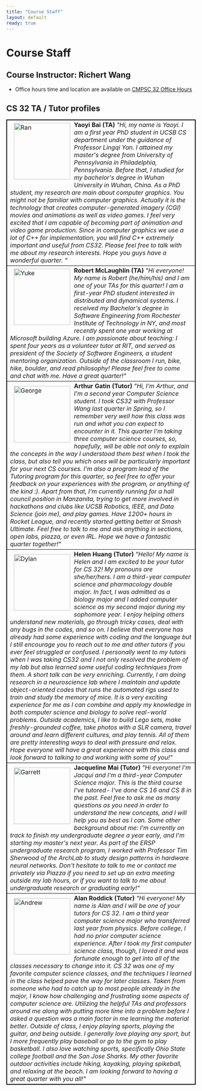 ```yaml
---
title: "Course Staff"
layout: default
ready: true
---
```


# Course Staff<a name="staff"></a>

## Course Instructor: Richert Wang
* Office hours time and location are available on [CMPSC 32 Office Hours](/f19/info/office_hours/)

## CS 32 TA / Tutor profiles

<style>
table, th, td {
  border: 1px solid black;
}
</style>
<table style="width:100%">
  <tr>
  <td>
  <img src="/f19/info/mentorPhotos/Yaoyi.jpg" alt="Ran" alt="Image" width="150px" style="float: left; margin: 5px 10px 10px 10px;">
  <b> Yaoyi Bai (TA) </b>
  <i> "Hi, my name is Yaoyi. I am a first year PhD student in UCSB CS department under the guidance of Professor Lingqi Yan. I attained my master's degree from University of Pennsylvania in Philadelphia, Pennsylvania. Before that, I studied for my bachelor's degree in Wuhan University in Wuhan, China. As a PhD student, my research are main about computer graphics. You might not be familiar with computer graphics. Actually it is the technology that creates computer-generated imagery (CGI) movies and animations as well as video games. I feel very excited that I am capable of becoming part of animation and video game production. Since in computer graphics we use a lot of C++ for implementation, you will find C++ extremely important and useful from CS32. Please feel free to talk with me about my research interests. Hope you guys have a wonderful quarter. " </i>
  </td>
  </tr>
  <tr>
  <td>
  <img src="/f19/info/mentorPhotos/Robert.jpg" alt="Yuke" alt="Image" width="150px" style="float: left; margin: 5px 10px 10px 10px;">
  <b> Robert McLaughlin (TA) </b>
  <i> "Hi everyone! My name is Robert (he/him/his) and I am one of your TAs for this quarter! I am a first-year PhD student interested in distributed and dynamical systems. I received my Bachelor's degree in Software Engineering from Rochester Institute of Technology in NY, and most recently spent one year working at Microsoft building Azure. I am passionate about teaching: I spent four years as a volunteer tutor at RIT, and served as president of the Society of Software Engineers, a student mentoring organization. Outside of the classroom I run, bike, hike, boulder, and read philosophy! Please feel free to come and chat with me. Have a great quarter!" </i>
  </td>
  </tr>
  <tr>
  <td>
    <img src="/f19/info/mentorPhotos/Arthur.jpg"  width="150px"  alt="George" style="float: left; margin: 10px 10px 10px 10px;">
    <b>Arthur Gatin (Tutor)</b>
    <i> "Hi, I'm Arthur, and I'm a second year Computer Science student. I took CS32 with Professor Wang last quarter in Spring, so I remember very well how this class was run and what you can expect to encounter in it. This quarter I'm taking three computer science courses, so, hopefully, will be able not only to explain the concepts in the way I understood them best when I took the class, but also tell you which ones will be particularly important for your next CS courses. I'm also a program lead of the Tutoring program for this quarter, so feel free to offer your feedback on your experiences with the program, or anything of the kind :). Apart from that, I'm currently running for a hall council position in Manzanita, trying to get more involved in hackathons and clubs like UCSB Robotics, IEEE, and Data Science (join me), and play games. Have 1200+ hours in Rocket League, and recently started getting better at Smash Ultimate. Feel free to talk to me and ask anything in sections, open labs, piazza, or even IRL. Hope we have a fantastic quarter together!" </i>
  </td>
  </tr>
  <tr>
  <td>
    <img src="/f19/info/mentorPhotos/Helen.jpg"  width="150px"  alt="Dylan" style="float: left; margin: 10px 10px 10px 10px;">
    <b>Helen Huang (Tutor) </b>
    <i> "Hello! My name is Helen and I am excited to be your tutor for CS 32! My pronouns are she/her/hers. I am a third-year computer science and pharmacology double major. In fact, I was admitted as a biology major and I added computer science as my second major during my sophomore year.
    I enjoy helping others understand new materials, go through tricky cases, deal with any bugs in the codes, and so on. I believe that everyone has already had some experience with coding and the language but I still encourage you to reach out to me and other tutors if you ever feel struggled or confused. I personally went to my tutors when I was taking CS32 and I not only resolved the problem of my lab but also learned some useful coding techniques from them. A short talk can be very enriching.
    Currently, I am doing research in a neuroscience lab where I maintain and update object-oriented codes that runs the automated rigs used to train and study the memory of mice. It is a very exciting experience for me as I can combine and apply my knowledge in both computer science and biology to solve real-world problems.
    Outside academics, I like to build Lego sets, make freshly-grounded coffee, take photos with a SLR camera, travel around and learn different cultures, and play tennis. All of them are pretty interesting ways to deal with pressure and relax. Hope everyone will have a great experience with this class and look forward to talking to and working with some of you!" </i>
  </td>
  </tr>
  <tr>
  <td>
  <img src="/f19/info/mentorPhotos/Jacqueline.jpg" alt="Garrett" width="150px" style="float: left; margin: 10px 10px 10px 10px;">
  <b> Jacqueline Mai (Tutor) </b>
  <i> "Hi everyone! I'm Jacqui and I'm a third-year Computer Science major. This is the third course I've tutored- I've done CS 16 and CS 8 in the past. Feel free to ask me as many questions as you need in order to understand the new concepts, and I will help you as best as I can. Some other background about me: I'm currently on track to finish my undergraduate degree a year early, and I'm starting my master's next year. As part of the ERSP undergraduate research program, I worked with Professor Tim Sherwood of the ArchLab to study design patterns in hardware neural networks. Don't hesitate to talk to me or contact me privately via Piazza if you need to set up an extra meeting outside my lab hours, or if you want to talk to me about undergraduate research or graduating early!" </i>
  </td>
  </tr>
  <tr>
  <td>
  <img src="/f19/info/mentorPhotos/Alan.jpg" alt="Andrew" width="150px" style="float: left; margin: 10px 10px 10px 10px;">
  <b> Alan Roddick (Tutor) </b>
  <i> "Hi everyone! My name is Alan and I will be one of your tutors for CS 32. I am a third year computer science major who transferred last year from physics. Before college, I had no prior computer science experience. After I took my first computer science class, though, I loved it and was fortunate enough to get into all of the classes necessary to change into it. CS 32 was one of my favorite computer science classes, and the techniques I learned in the class helped pave the way for later classes. Taken from someone who had to catch up to most people already in the major, I know how challenging and frustrating some aspects of computer science are. Utilizing the helpful TAs and professors around me along with putting more time into a problem before I asked a question  was a main factor in me learning the material better. Outside of class, I enjoy playing sports, playing the guitar, and being outside. I generally love playing any sport, but I more frequently play baseball or go to the gym to play basketball. I also love watching sports, specifically Ohio State college football and the San Jose Sharks. My other favorite outdoor activities include hiking, kayaking, playing spikeball, and relaxing at the beach. I am looking forward to having a great quarter with you all!" </i>
  </td>
  </tr>
</table>

